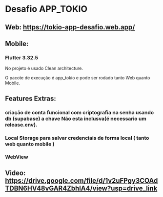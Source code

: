 # Desafio APP_TOKIO

## Web: https://tokio-app-desafio.web.app/

## Mobile:

### Flutter 3.32.5
No projeto é usado Clean architecture.

O pacote de execução é app_tokio e pode ser rodado tanto Web quanto Mobile.


## Features Extras:

### criação de conta funcional com criptografia na senha usando db (supabase) a chave Não esta inclusva(é necessario um release.env).
### Local Storage para salvar credenciais de forma local ( tanto web quanto mobile )
### WebView

## Video: https://drive.google.com/file/d/1v2uFPgy3COAdTDBN6HV48vGAR4ZbhlA4/view?usp=drive_link
